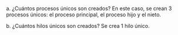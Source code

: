 a. ¿Cuántos procesos únicos son creados?
En este caso, se crean 3 procesos únicos: el proceso principal, el proceso hijo y el nieto.

b. ¿Cuántos hilos únicos son creados?
Se crea 1 hilo único.